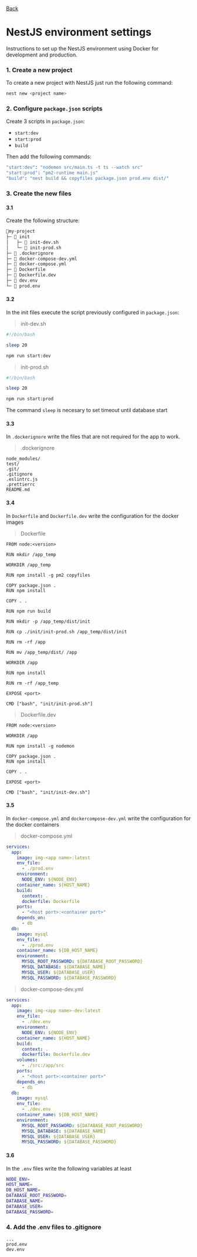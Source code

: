 [Back](../NestJS.md)

# NestJS environment settings

Instructions to set up the NestJS environment using Docker for development and production.


### 1. Create a new project
To create a new project with NestJS just run the following command:

```bash
nest new <project name>
```

### 2. Configure `package.json` scripts
Create 3 scripts in `package.json`:

- `start:dev`
- `start:prod`
- `build`

Then add the following commands:

```bash
"start:dev": "nodemon src/main.ts -t ts --watch src"
"start:prod": "pm2-runtime main.js"
"build": "nest build && copyfiles package.json prod.env dist/"
```

### 3. Create the new files
#### 3.1
Create the following structure:

```bash
📂my-project
├─ 📂 init
│   ├─ 📄 init-dev.sh
│   └─ 📄 init-prod.sh
├─ 📄 .dockerignore
├─ 📄 docker-compose-dev.yml
├─ 📄 docker-compose.yml
├─ 📄 Dockerfile
├─ 📄 Dockerfile.dev
├─ 📄 dev.env
└─ 📄 prod.env
```

#### 3.2
In the init files execute the script previously configured in `package.json`:

> init-dev.sh
```bash
#!/bin/bash

sleep 20

npm run start:dev
```

> init-prod.sh
```bash
#!/bin/bash

sleep 20

npm run start:prod
```

The command `sleep` is necesary to set timeout until database start

#### 3.3
In `.dockerignore` write the files that are not required for the app to work.

> .dockerignore
```
node_modules/
test/
.git/
.gitignore
.eslintrc.js
.prettierrc
README.md
```

#### 3.4
In `Dockerfile` and `Dockerfile.dev` write the configuration for the docker images

> Dockerfile
```docker
FROM node:<version>

RUN mkdir /app_temp

WORKDIR /app_temp

RUN npm install -g pm2 copyfiles

COPY package.json .
RUN npm install

COPY . .

RUN npm run build

RUN mkdir -p /app_temp/dist/init

RUN cp ./init/init-prod.sh /app_temp/dist/init

RUN rm -rf /app

RUN mv /app_temp/dist/ /app

WORKDIR /app

RUN npm install

RUN rm -rf /app_temp

EXPOSE <port>

CMD ["bash", "init/init-prod.sh"]
```

> Dockerfile.dev
```docker
FROM node:<version>

WORKDIR /app

RUN npm install -g nodemon

COPY package.json .
RUN npm install

COPY . .

EXPOSE <port>

CMD ["bash", "init/init-dev.sh"]
```

#### 3.5
In `docker-compose.yml` and `dockercompose-dev.yml` write the configuration for the docker containers

> docker-compose.yml
```yaml
services:
  app:
    image: img-<app name>:latest
    env_file:
      - ./prod.env
    environment:
      NODE_ENV: ${NODE_ENV}
    container_name: ${HOST_NAME}
    build:
      context: .
      dockerfile: Dockerfile
    ports:
      - "<host port>:<container port>"
    depends_on:
      - db
  db:
    image: mysql
    env_file:
      - ./prod.env
    container_name: ${DB_HOST_NAME}
    environment:
      MYSQL_ROOT_PASSWORD: ${DATABASE_ROOT_PASSWORD}
      MYSQL_DATABASE: ${DATABASE_NAME}
      MYSQL_USER: ${DATABASE_USER}
      MYSQL_PASSWORD: ${DATABASE_PASSWORD}
```

> docker-compose-dev.yml
```yaml
services:
  app:
    image: img-<app name>-dev:latest
    env_file:
      - ./dev.env
    environment:
      NODE_ENV: ${NODE_ENV}
    container_name: ${HOST_NAME}
    build:
      context: .
      dockerfile: Dockerfile.dev
    volumes:
      - ./src:/app/src
    ports:
      - "<host port>:<container port>"
    depends_on:
      - db
  db:
    image: mysql
    env_file:
      - ./dev.env
    container_name: ${DB_HOST_NAME}
    environment:
      MYSQL_ROOT_PASSWORD: ${DATABASE_ROOT_PASSWORD}
      MYSQL_DATABASE: ${DATABASE_NAME}
      MYSQL_USER: ${DATABASE_USER}
      MYSQL_PASSWORD: ${DATABASE_PASSWORD}
```

#### 3.6
In the `.env` files write the following variables at least

```bash
NODE_ENV=
HOST_NAME=
DB_HOST_NAME=
DATABASE_ROOT_PASSWORD=
DATABASE_NAME=
DATABASE_USER=
DATABASE_PASSWORD=
```

### 4. Add the .env files to .gitignore
```
...
prod.env
dev.env
```